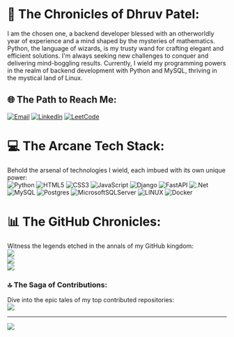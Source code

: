 # 💫 The Chronicles of Dhruv Patel:
I am the chosen one, a backend developer blessed with an otherworldly year of experience and a mind shaped by the mysteries of mathematics. Python, the language of wizards, is my trusty wand for crafting elegant and efficient solutions. I'm always seeking new challenges to conquer and delivering mind-boggling results. Currently, I wield my programming powers in the realm of backend development with Python and MySQL, thriving in the mystical land of Linux.


## 🌐 The Path to Reach Me:
[![Email](https://img.shields.io/badge/Email-%23D14836.svg?logo=Gmail&logoColor=white)](mailto:pateldhruv130401@gmail.com) [![LinkedIn](https://img.shields.io/badge/LinkedIn-%230077B5.svg?logo=LinkedIn&logoColor=white)](https://www.linkedin.com/in/dhruvpatel0401/) [![LeetCode](https://img.shields.io/badge/LeetCode-%23FFA116.svg?logo=leetcode&logoColor=white)](https://leetcode.com/Encoder_007)

 
# 💻 The Arcane Tech Stack:
Behold the arsenal of technologies I wield, each imbued with its own unique power:<br>
![Python](https://img.shields.io/badge/python-3670A0?style=for-the-badge&logo=python&logoColor=ffdd54) ![HTML5](https://img.shields.io/badge/html5-%23E34F26.svg?style=for-the-badge&logo=html5&logoColor=white) ![CSS3](https://img.shields.io/badge/css3-%231572B6.svg?style=for-the-badge&logo=css3&logoColor=white) ![JavaScript](https://img.shields.io/badge/javascript-%23323330.svg?style=for-the-badge&logo=javascript&logoColor=%23F7DF1E) ![Django](https://img.shields.io/badge/django-%23092E20.svg?style=for-the-badge&logo=django&logoColor=white) ![FastAPI](https://img.shields.io/badge/FastAPI-%2300C244.svg?style=for-the-badge&logo=fastapi&logoColor=white) ![.Net](https://img.shields.io/badge/.NET-5C2D91?style=for-the-badge&logo=.net&logoColor=white) ![MySQL](https://img.shields.io/badge/MySQL-%2300f.svg?style=for-the-badge&logo=mysql&logoColor=white) ![Postgres](https://img.shields.io/badge/postgres-%23316192.svg?style=for-the-badge&logo=postgresql&logoColor=white) ![MicrosoftSQLServer](https://img.shields.io/badge/Microsoft%20SQL%20Sever-CC2927?style=for-the-badge&logo=microsoft%20sql%20server&logoColor=white) ![LINUX](https://img.shields.io/badge/Linux-FCC624?style=for-the-badge&logo=linux&logoColor=black) ![Docker](https://img.shields.io/badge/Docker-%232496ED.svg?style=for-the-badge&logo=docker&logoColor=white)


# 📊 The GitHub Chronicles:
Witness the legends etched in the annals of my GitHub kingdom:<br>
![](https://github-readme-stats.vercel.app/api?username=DhruvPatel0401&theme=radical&hide_border=false&include_all_commits=true&count_private=true)<br/>
![](https://github-readme-streak-stats.herokuapp.com/?user=DhruvPatel0401&theme=radical&hide_border=false)<br/>
![](https://github-readme-stats.vercel.app/api/top-langs/?username=DhruvPatel0401&theme=radical&hide_border=false&include_all_commits=true&count_private=true&layout=compact)

### 🔝 The Saga of Contributions:
Dive into the epic tales of my top contributed repositories:<br>
![](https://github-contributor-stats.vercel.app/api?username=DhruvPatel0401&limit=5&theme=radical&combine_all_yearly_contributions=true)

---
![](https://komarev.com/ghpvc/?username=DhruvPatel0401&style=plastic&label=PROFILE+VIEWS)